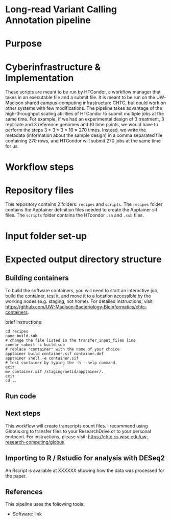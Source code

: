 # Long-read Variant Calling Annotation pipeline

# Purpose

# Cyberinfrastructure & Implementation

These scripts are meant to be run by HTCondor, a workflow manager that takes in an executable file and a submit file. It is meant to be run on the UW-Madison shared campus-computing infrastructure CHTC, but could work on other systems with few modifications. The pipeline takes advantage of the high-throughput scaling abilities of HTCondor to submit multiple jobs at the same time. For example, if we had an experimental design of 3 treatment, 3 replicate and 3 reference genomes and 10 time points, we would have to perform the steps 3 * 3 * 3 * 10 = 270 times. Instead, we write the metadata (information about the sample design) in a comma separated file containing 270 rows, and HTCondor will submit 270 jobs at the same time for us.

# Workflow steps




# Repository files

This repository contains 2 folders: `recipes` and `scripts`.
The `recipes` folder contains the Apptainer definition files needed to create the Apptainer sif files. 
The `scripts` folder contains the HTcondor `.sh` and `.sub` files.

# Input folder set-up

# Expected output directory structure

##  Building containers

To build the software containers, you will need to start an interactive job, build the container, test it, and move it to a location accessible by the working nodes (e.g. staging, not home).
For detailed instructions, visit https://github.com/UW-Madison-Bacteriology-Bioinformatics/chtc-containers. 

brief instructions:
```
cd recipes
nano build.sub
# change the file listed in the transfer_input_files line
condor_submit -i build.sub
# replace "container" with the name of your choice
apptainer build container.sif container.def
apptainer shell -e container.sif
# test container by typing the -h --help command.
exit
mv container.sif /staging/netid/apptainer/.
exit
cd ..
```

## Run code

## Next steps
This workflow will create transcripts count files. I recommend using Globus.org to transfer files to your ResearchDrive or to your personal endpoint.
For instructions, please visit: https://chtc.cs.wisc.edu/uw-research-computing/globus

## Importing to R / Rstudio for analysis with DESeq2

An Rscript is available at XXXXXX showing how the data was processed for the paper.

## References
This pipeline uses the following tools:

- Software: link





